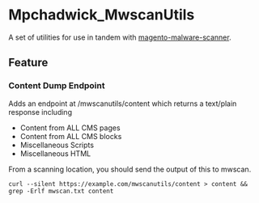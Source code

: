 # Mpchadwick_MwscanUtils

A set of utilities for use in tandem with [magento-malware-scanner](https://github.com/gwillem/magento-malware-scanner).

## Feature

### Content Dump Endpoint

Adds an endpoint at /mwscanutils/content which returns a text/plain response including

- Content from ALL CMS pages
- Content from ALL CMS blocks
- Miscellaneous Scripts
- Miscellaneous HTML

From a scanning location, you should send the output of this to mwscan.

```
curl --silent https://example.com/mwscanutils/content > content && grep -Erlf mwscan.txt content
```
